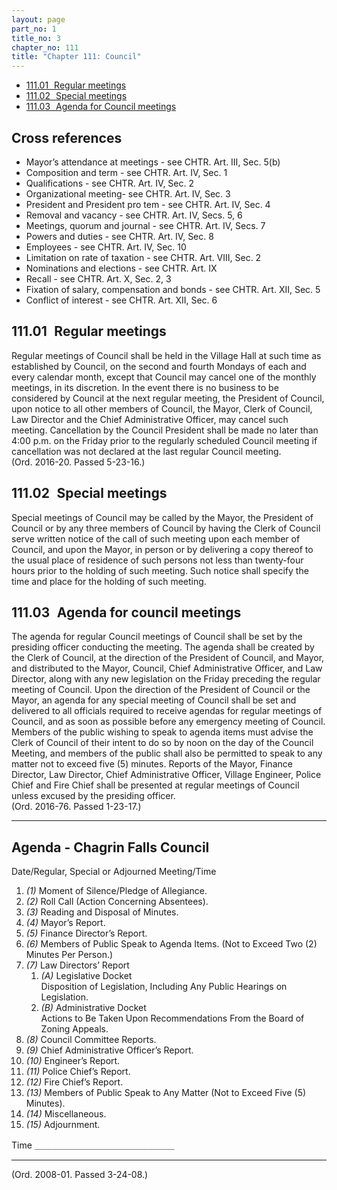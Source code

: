 ```yaml
---
layout: page
part_no: 1
title_no: 3
chapter_no: 111
title: "Chapter 111: Council"
---
```


- [111.01   Regular meetings](#11101-regular-meetings)
- [111.02   Special meetings](#11102-special-meetings)
- [111.03   Agenda for Council meetings](#11103-agenda-for-council-meetings)

## Cross references

- Mayor’s attendance at meetings - see CHTR. Art. III, Sec. 5(b)
- Composition and term - see CHTR. Art. IV, Sec. 1
- Qualifications - see CHTR. Art. IV, Sec. 2
- Organizational meeting- see CHTR. Art. IV, Sec. 3
- President and President pro tem - see CHTR. Art. IV, Sec. 4
- Removal and vacancy - see CHTR. Art. IV, Secs. 5, 6
- Meetings, quorum and journal - see CHTR. Art. IV, Secs. 7
- Powers and duties - see CHTR. Art. IV, Sec. 8
- Employees - see CHTR. Art. IV, Sec. 10
- Limitation on rate of taxation - see CHTR. Art. VIII, Sec. 2
- Nominations and elections - see CHTR. Art. IX
- Recall - see CHTR. Art. X, Sec. 2, 3
- Fixation of salary, compensation and bonds - see CHTR. Art. XII, Sec. 5
- Conflict of interest - see CHTR. Art. XII, Sec. 6

## 111.01   Regular meetings

Regular meetings of Council shall be held in the Village Hall at such time as
established by Council, on the second and fourth Mondays of each and every
calendar month, except that Council may cancel one of the monthly meetings, in
its discretion. In the event there is no business to be considered by Council at
the next regular meeting, the President of Council, upon notice to all other
members of Council, the Mayor, Clerk of Council, Law Director and the Chief
Administrative Officer, may cancel such meeting. Cancellation by the Council
President shall be made no later than 4:00 p.m. on the Friday prior to the
regularly scheduled Council meeting if cancellation was not declared at the last
regular Council meeting.  
(Ord. 2016-20. Passed 5-23-16.)

## 111.02   Special meetings

Special meetings of Council may be called by the Mayor, the President of Council
or by any three members of Council by having the Clerk of Council serve written
notice of the call of such meeting upon each member of Council, and upon the
Mayor, in person or by delivering a copy thereof to the usual place of residence
of such persons not less than twenty-four hours prior to the holding of such
meeting. Such notice shall specify the time and place for the holding of such
meeting.

## 111.03   Agenda for council meetings

The agenda for regular Council meetings of Council shall be set by the presiding
officer conducting the meeting. The agenda shall be created by the Clerk of
Council, at the direction of the President of Council, and Mayor, and
distributed to the Mayor, Council, Chief Administrative Officer, and Law
Director, along with any new legislation on the Friday preceding the regular
meeting of Council. Upon the direction of the President of Council or the Mayor,
an agenda for any special meeting of Council shall be set and delivered to all
officials required to receive agendas for regular meetings of Council, and as
soon as possible before any emergency meeting of Council. Members of the public
wishing to speak to agenda items must advise the Clerk of Council of their
intent to do so by noon on the day of the Council Meeting, and members of the
public shall also be permitted to speak to any matter not to exceed five (5)
minutes. Reports of the Mayor, Finance Director, Law Director, Chief
Administrative Officer, Village Engineer, Police Chief and Fire Chief shall be
presented at regular meetings of Council unless excused by the presiding
officer.  
(Ord. 2016-76. Passed 1-23-17.)

---

## Agenda - Chagrin Falls Council

Date/Regular, Special or Adjourned Meeting/Time

<p class="Markdown-list--1-A"></p>

1. _(1)_ Moment of Silence/Pledge of Allegiance.
2. _(2)_ Roll Call (Action Concerning Absentees).
3. _(3)_ Reading and Disposal of Minutes.
4. _(4)_ Mayor’s Report.
5. _(5)_ Finance Director’s Report.
6. _(6)_ Members of Public Speak to Agenda Items. (Not to Exceed Two (2) Minutes
Per Person.)
7. _(7)_ Law Directors’ Report
   1. _(A)_ Legislative Docket  
   Disposition of Legislation, Including Any Public Hearings on Legislation.
   2. _(B)_ Administrative Docket  
   Actions to Be Taken Upon Recommendations From the Board of Zoning Appeals.
8. _(8)_ Council Committee Reports.
9. _(9)_ Chief Administrative Officer’s Report.
10. _(10)_ Engineer’s Report.
11. _(11)_ Police Chief’s Report.
12. _(12)_ Fire Chief’s Report.
13. _(13)_ Members of Public Speak to Any Matter (Not to Exceed Five (5)
Minutes).
14. _(14)_ Miscellaneous.
15. _(15)_ Adjournment.

Time ＿＿＿＿＿＿＿＿＿＿＿＿＿＿＿＿

---
  
(Ord. 2008-01. Passed 3-24-08.)
